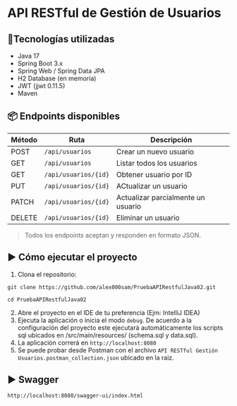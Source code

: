 # API RESTful de Gestión de Usuarios

## 🚀Tecnologías utilizadas
- Java 17
- Spring Boot 3.x
- Spring Web / Spring Data JPA
- H2 Database (en memoria)
- JWT (jjwt 0.11.5)
- Maven

## 📦 Endpoints disponibles

| Método | Ruta                  | Descripción                        |
|--------|-----------------------|------------------------------------|
| POST   | `/api/usuarios`       | Crear un nuevo usuario             |
| GET    | `/api/usuarios`       | Listar todos los usuarios          |
| GET    | `/api/usuarios/{id}`  | Obtener usuario por ID             |
| PUT    | `/api/usuarios/{id}`  | ACtualizar un usuario              |
| PATCH  | `/api/usuarios/{id}`  | Actualizar parcialmente un usuario |
| DELETE | `/api/usuarios/{id}`  | Eliminar un usuario                |

> Todos los endpoints aceptan y responden en formato JSON.

## ▶️ Cómo ejecutar el proyecto
1. Clona el repositorio:

`git clone https://github.com/alex000sam/PruebaAPIRestfulJava02.git`

`cd PruebaAPIRestfulJava02`

2. Abre el proyecto en el IDE de tu preferencia (Ejm: IntelliJ IDEA)
3. Ejecuta la aplicación o inicia el modo `debug`. De acuerdo a la configuración del proyecto este ejecutará automáticamente los scripts sql ubicados en /src/main/resources/ (schema.sql y data.sql). 
4. La aplicación correrá en `http://localhost:8080`
5. Se puede probar desde Postman con el archivo `API RESTful Gestión Usuarios.postman_collection.json` ubicado en la raiz.

## ▶️ Swagger
`http://localhost:8080/swagger-ui/index.html`